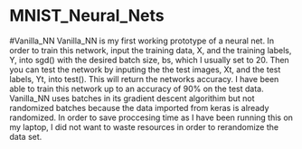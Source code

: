 # MNIST_Neural_Nets


#Vanilla_NN
  Vanilla_NN is my first working prototype of a neural net. In order to train this network, input the training data, X, 
and the training labels, Y, into sgd() with the desired batch size, bs, which I usually set to 20. Then you can test the
network by inputing the the test images, Xt, and the test labels, Yt, into test(). This will return the networks accuracy. I have been able to train this network up to an accuracy of 90% on the test data.
  Vanilla_NN uses batches in its gradient descent algorithim but not randomized batches because the data imported from keras 
is already randomized. In order to save proccesing time as I have been running this on my laptop, I did not want to waste
resources in order to rerandomize the data set.
